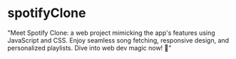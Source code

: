 # spotifyClone
"Meet Spotify Clone: a web project mimicking the app's features using JavaScript and CSS. Enjoy seamless song fetching, responsive design, and personalized playlists. Dive into web dev magic now! 🎵"
